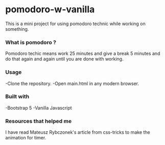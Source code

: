 # pomodoro-w-vanilla

This is a mini project for using pomodoro technic while working on something.


### What is pomodoro ?
Pomodoro techic means work 25 minutes and give a break 5 minutes and do that again and again until you are done with working.

### Usage
-Clone the repository.
-Open main.html in any modern browser.


### Built with
-Bootstrap 5
-Vanilla Javascript

### Resources that helped me
I have read Mateusz Rybczonek's article from css-tricks to make the animation for timer.


